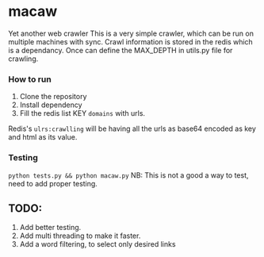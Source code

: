 # macaw
Yet another web crawler
  This is a very simple crawler, which can be run on multiple machines with sync. Crawl information is stored in the redis which is a dependancy. 
Once can define the MAX_DEPTH in utils.py file for crawling. 

### How to run 
1. Clone the repository  
2. Install dependency 
3. Fill the redis list KEY `domains` with urls. 

Redis's `ulrs:crawlling` will be having all the urls as base64 encoded as key and html as its value. 


### Testing 
`python tests.py && python macaw.py`
NB: This is not a good a way to test, need to add proper testing. 

## TODO:  
1. Add better testing.   
2. Add multi threading to make it faster.   
3. Add a word filtering, to select only desired links